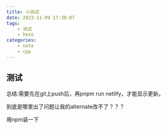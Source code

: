 ```yaml
---
title: 小测试
date: 2023-11-09 17:38:07
tags:
    - 测试
    - hexo
categories:
    - note
    - cpp
---
```

## 测试
总结:需要先在git上push后，再pnpm run netlify，才能显示更新。

到底是哪里出了问题让我的alternate改不了？？？

用npm装一下
